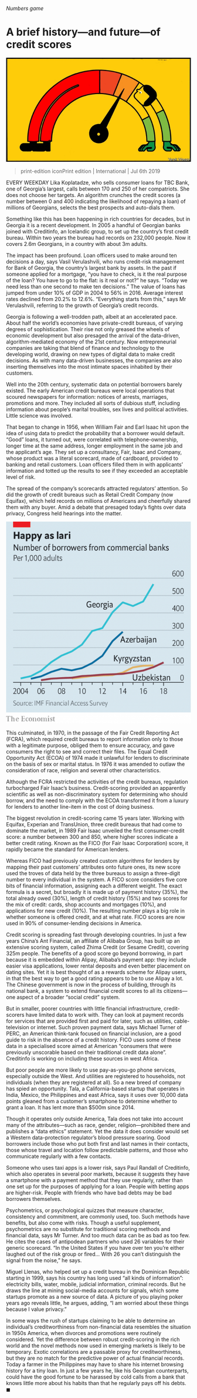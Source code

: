 ###### Numbers game

# A brief history—and future—of credit scores 

![image](images/20190706_IRD001_0.jpg) 

> print-edition iconPrint edition | International | Jul 6th 2019 

EVERY WEEKDAY Lika Koplatadze, who sells consumer loans for TBC Bank, one of Georgia’s largest, calls between 170 and 250 of her compatriots. She does not choose her targets. An algorithm crunches the credit scores (a number between 0 and 400 indicating the likelihood of repaying a loan) of millions of Georgians, selects the best prospects and auto-dials them. 

Something like this has been happening in rich countries for decades, but in Georgia it is a recent development. In 2005 a handful of Georgian banks joined with Creditinfo, an Icelandic group, to set up the country’s first credit bureau. Within two years the bureau had records on 232,000 people. Now it covers 2.6m Georgians, in a country with about 3m adults. 

The impact has been profound. Loan officers used to make around ten decisions a day, says Vasil Verulashvili, who runs credit-risk management for Bank of Georgia, the country’s largest bank by assets. In the past if someone applied for a mortgage, “you have to check, is it the real purpose of the loan? You have to go to the flat: is it real or not?” he says. “Today we need less than one second to make ten decisions.” The value of loans has jumped from under 10% of GDP in 2004 to 56% in 2016. Average interest rates declined from 20.2% to 12.6%. “Everything starts from this,” says Mr Verulashvili, referring to the growth of Georgia’s credit records. 

Georgia is following a well-trodden path, albeit at an accelerated pace. About half the world’s economies have private-credit bureaus, of varying degrees of sophistication. Their rise not only greased the wheels of economic development but also presaged the arrival of the data-driven, algorithm-mediated economy of the 21st century. Now entrepreneurial companies are taking that blend of finance and technology to the developing world, drawing on new types of digital data to make credit decisions. As with many data-driven businesses, the companies are also inserting themselves into the most intimate spaces inhabited by their customers. 

Well into the 20th century, systematic data on potential borrowers barely existed. The early American credit bureaus were local operations that scoured newspapers for information: notices of arrests, marriages, promotions and more. They included all sorts of dubious stuff, including information about people’s marital troubles, sex lives and political activities. Little science was involved. 

That began to change in 1956, when William Fair and Earl Isaac hit upon the idea of using data to predict the probability that a borrower would default. “Good” loans, it turned out, were correlated with telephone-ownership, longer time at the same address, longer employment in the same job and the applicant’s age. They set up a consultancy, Fair, Isaac and Company, whose product was a literal scorecard, made of cardboard, provided to banking and retail customers. Loan officers filled them in with applicants’ information and totted up the results to see if they exceeded an acceptable level of risk. 

The spread of the company’s scorecards attracted regulators’ attention. So did the growth of credit bureaus such as Retail Credit Company (now Equifax), which held records on millions of Americans and cheerfully shared them with any buyer. Amid a debate that presaged today’s fights over data privacy, Congress held hearings into the matter. 

![image](images/20190706_IRC333.png) 

This culminated, in 1970, in the passage of the Fair Credit Reporting Act (FCRA), which required credit bureaus to report information only to those with a legitimate purpose, obliged them to ensure accuracy, and gave consumers the right to see and correct their files. The Equal Credit Opportunity Act (ECOA) of 1974 made it unlawful for lenders to discriminate on the basis of sex or marital status. In 1976 it was amended to outlaw the consideration of race, religion and several other characteristics. 

Although the FCRA restricted the activities of the credit bureaus, regulation turbocharged Fair Isaac’s business. Credit-scoring provided an apparently scientific as well as non-discriminatory system for determining who should borrow, and the need to comply with the ECOA transformed it from a luxury for lenders to another line-item in the cost of doing business. 

The biggest revolution in credit-scoring came 15 years later. Working with Equifax, Experian and TransUnion, three credit bureaus that had come to dominate the market, in 1989 Fair Isaac unveiled the first consumer-credit score: a number between 300 and 850, where higher scores indicate a better credit rating. Known as the FICO (for Fair Isaac Corporation) score, it rapidly became the standard for American lenders. 

Whereas FICO had previously created custom algorithms for lenders by mapping their past customers’ attributes onto future ones, its new score used the troves of data held by the three bureaus to assign a three-digit number to every individual in the system. A FICO score considers five core bits of financial information, assigning each a different weight. The exact formula is a secret, but broadly it is made up of payment history (35%), the total already owed (30%), length of credit history (15%) and two scores for the mix of credit: cards, shop accounts and mortgages (10%), and applications for new credit (10%). The resulting number plays a big role in whether someone is offered credit, and at what rate. FICO scores are now used in 90% of consumer-lending decisions in America. 

Credit scoring is spreading fast through developing countries. In just a few years China’s Ant Financial, an affiliate of Alibaba Group, has built up an extensive scoring system, called Zhima Credit (or Sesame Credit), covering 325m people. The benefits of a good score go beyond borrowing, in part because it is embedded within Alipay, Alibaba’s payment app: they include easier visa applications, lower rental deposits and even better placement on dating sites. Yet it is best thought of as a rewards scheme for Alipay users, in that the best way to get a good rating appears to be to use Alipay a lot. The Chinese government is now in the process of building, through its national bank, a system to extend financial credit scores to all its citizens—one aspect of a broader “social credit” system. 

But in smaller, poorer countries with little financial infrastructure, credit-scorers have limited data to work with. They can look at payment records for services that are provided first and paid for later, such as utilities, cable-television or internet. Such proven payment data, says Michael Turner of PERC, an American think-tank focused on financial inclusion, are a good guide to risk in the absence of a credit history. FICO uses some of these data in a specialised score aimed at American “consumers that were previously unscorable based on their traditional credit data alone”. Creditinfo is working on including these sources in west Africa. 

But poor people are more likely to use pay-as-you-go phone services, especially outside the West. And utilities are registered to households, not individuals (when they are registered at all). So a new breed of company has spied an opportunity. Tala, a California-based startup that operates in India, Mexico, the Philippines and east Africa, says it uses over 10,000 data points gleaned from a customer’s smartphone to determine whether to grant a loan. It has lent more than $500m since 2014. 

Though it operates only outside America, Tala does not take into account many of the attributes—such as race, gender, religion—prohibited there and publishes a “data ethics” statement. Yet the data it does consider would set a Western data-protection regulator’s blood pressure soaring. Good borrowers include those who put both first and last names in their contacts, those whose travel and location follow predictable patterns, and those who communicate regularly with a few contacts. 

Someone who uses taxi apps is a lower risk, says Paul Randall of Creditinfo, which also operates in several poor markets, because it suggests they have a smartphone with a payment method that they use regularly, rather than one set up for the purposes of applying for a loan. People with betting apps are higher-risk. People with friends who have bad debts may be bad borrowers themselves. 

Psychometrics, or psychological quizzes that measure character, consistency and commitment, are commonly used, too. Such methods have benefits, but also come with risks. Though a useful supplement, psychometrics are no substitute for traditional scoring methods and financial data, says Mr Turner. And too much data can be as bad as too few. He cites the cases of antipodean partners who used 26 variables for their generic scorecard. “In the United States if you have over ten you’re either laughed out of the risk group or fired... With 26 you can’t distinguish the signal from the noise,” he says. 

Miguel Llenas, who helped set up a credit bureau in the Dominican Republic starting in 1999, says his country has long used “all kinds of information”: electricity bills, water, mobile, judicial information, criminal records. But he draws the line at mining social-media accounts for signals, which some startups promote as a new source of data. A picture of you playing poker years ago reveals little, he argues, adding, “I am worried about these things because I value privacy.” 

In some ways the rush of startups claiming to be able to determine an individual’s creditworthiness from non-financial data resembles the situation in 1950s America, when divorces and promotions were routinely considered. Yet the difference between robust credit-scoring in the rich world and the novel methods now used in emerging markets is likely to be temporary. Exotic correlations are a passable proxy for creditworthiness, but they are no match for the predictive power of actual financial records. Today a farmer in the Philippines may have to share his internet browsing history for a tiny loan. In just a few years he, like his Georgian counterparts, could have the good fortune to be harassed by cold calls from a bank that knows little more about his habits than that he regularly pays off his debts. ◼ 

